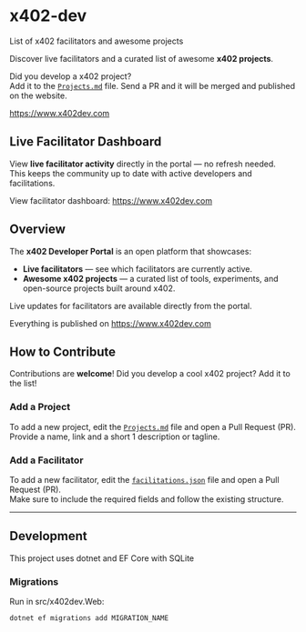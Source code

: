 # x402-dev
List of x402 facilitators and awesome projects

Discover live facilitators and a curated list of awesome **x402 projects**.   
 
Did you develop a x402 project?   
Add it to the [`Projects.md`](./Projects.md) file. Send a PR and it will be merged and published on the website.

https://www.x402dev.com

## Live Facilitator Dashboard

View **live facilitator activity** directly in the portal — no refresh needed.  
This keeps the community up to date with active developers and facilitations.

View facilitator dashboard: https://www.x402dev.com

## Overview

The **x402 Developer Portal** is an open platform that showcases:

- **Live facilitators** — see which facilitators are currently active.
- **Awesome x402 projects** — a curated list of tools, experiments, and open-source projects built around x402.

Live updates for facilitators are available directly from the portal.

Everything is published on https://www.x402dev.com

## How to Contribute

Contributions are **welcome**! Did you develop a cool x402 project? Add it to the list!  

### Add a Project
To add a new project, edit the [`Projects.md`](./Projects.md) file and open a Pull Request (PR).  
Provide a name, link and a short 1 description or tagline.

### Add a Facilitator
To add a new facilitator, edit the [`facilitations.json`](./facilitations.json) file and open a Pull Request (PR).  
Make sure to include the required fields and follow the existing structure.

---

## Development
This project uses dotnet and EF Core with SQLite

### Migrations
Run in src/x402dev.Web:
```
dotnet ef migrations add MIGRATION_NAME
```




